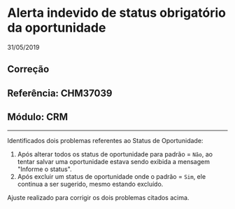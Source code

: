 # Alerta indevido de status obrigatório da oportunidade
31/05/2019
## Correção
## Referência: CHM37039
## Módulo: CRM
***

Identificados dois problemas referentes ao Status de Oportunidade:

1. Após alterar todos os status de oportunidade para padrão = `Não`, ao tentar salvar uma oportunidade estava sendo exibida a mensagem "Informe o status".
2. Após excluir um status de oportunidade onde o padrão = `Sim`, ele continua a ser sugerido, mesmo estando excluído.

Ajuste realizado para corrigir os dois problemas citados acima.